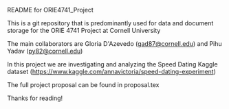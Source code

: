 README for ORIE4741_Project

This is a git repository that is predominantly used for data and 
document storage for the ORIE 4741 Project at Cornell University

The main collaborators are Gloria D'Azevedo (gad87@cornell.edu) and
Pihu Yadav (py82@cornell.edu)

In this project we are investigating and analyzing the Speed Dating Kaggle dataset
(https://www.kaggle.com/annavictoria/speed-dating-experiment)

The full project proposal can be found in proposal.tex

Thanks for reading!